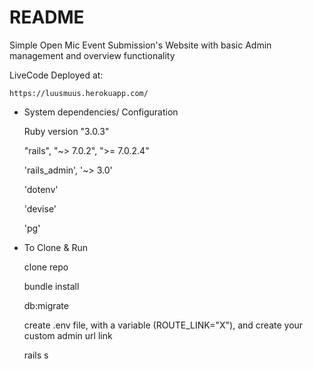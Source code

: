 # README

  Simple Open Mic Event Submission's Website with basic Admin management and overview functionality 


LiveCode Deployed at:

    https://luusmuus.herokuapp.com/
  


* System dependencies/ Configuration 

    Ruby version "3.0.3"

    "rails", "~> 7.0.2", ">= 7.0.2.4"

    'rails_admin', '~> 3.0'
    
    'dotenv'
    
    'devise'
    
    'pg'
   

* To Clone & Run 

    clone repo
    
    bundle install 
    
    db:migrate
    
    create .env file, with a variable (ROUTE_LINK="X"), and create your custom admin url link 
    
    rails s
    
    
  
